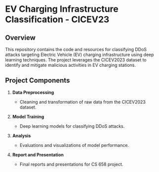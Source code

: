 # EV Charging Infrastructure Classification - CICEV23

## Overview

This repository contains the code and resources for classifying DDoS attacks targeting Electric Vehicle (EV) charging infrastructure using deep learning techniques. The project leverages the CICEV2023 dataset to identify and mitigate malicious activities in EV charging stations.

## Project Components

1. **Data Preprocessing**  
   - Cleaning and transformation of raw data from the CICEV2023 dataset.

2. **Model Training**  
   - Deep learning models for classifying DDoS attacks.

3. **Analysis**  
   - Evaluations and visualizations of model performance.

4. **Report and Presentation**  
   - Final reports and presentations for CS 658 project.

